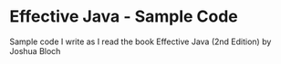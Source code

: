 # Effective Java - Sample Code
Sample code I write as I read the book Effective Java (2nd Edition) by Joshua Bloch
